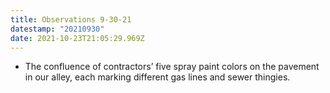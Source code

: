 ```yaml
---
title: Observations 9-30-21
datestamp: "20210930"
date: 2021-10-23T21:05:29.969Z
---
```

- The confluence of contractors’ five spray paint colors on the pavement in our alley, each marking different gas lines and sewer thingies.